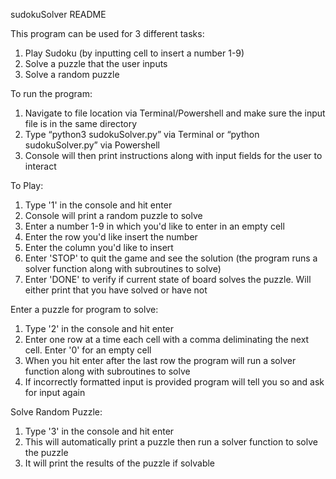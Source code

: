 sudokuSolver README

This program can be used for 3 different tasks:
1. Play Sudoku (by inputting cell to insert a number 1-9)
2. Solve a puzzle that the user inputs
3. Solve a random puzzle

To run the program:
1. Navigate to file location via Terminal/Powershell and make sure the input file is in the same directory
2. Type “python3 sudokuSolver.py” via Terminal or “python sudokuSolver.py” via Powershell
3. Console will then print instructions along with input fields for the user to interact

To Play:
1. Type '1' in the console and hit enter
2. Console will print a random puzzle to solve
3. Enter a number 1-9 in which you'd like to enter in an empty cell
4. Enter the row you'd like insert the number
5. Enter the column you'd like to insert
6. Enter 'STOP' to quit the game and see the solution (the program runs a solver function along with subroutines to solve)
7. Enter 'DONE' to verify if current state of board solves the puzzle. Will either print that you have solved or have not

Enter a puzzle for program to solve:
1. Type '2' in the console and hit enter
2. Enter one row at a time each cell with a comma deliminating the next cell. Enter '0' for an empty cell
3. When you hit enter after the last row the program will run a solver function along with subroutines to solve
4. If incorrectly formatted input is provided program will tell you so and ask for input again

Solve Random Puzzle:
1. Type '3' in the console and hit enter
2. This will automatically print a puzzle then run a solver function to solve the puzzle
3. It will print the results of the puzzle if solvable

